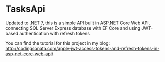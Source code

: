 # TasksApi
Updated to .NET 7, this is a simple API built in ASP.NET Core Web API, connecting SQL Server Express database with EF Core and using JWT-based authentication with refresh tokens

You can find the tutorial for this project in my blog:
http://codingsonata.com/apply-jwt-access-tokens-and-refresh-tokens-in-asp-net-core-web-api/
